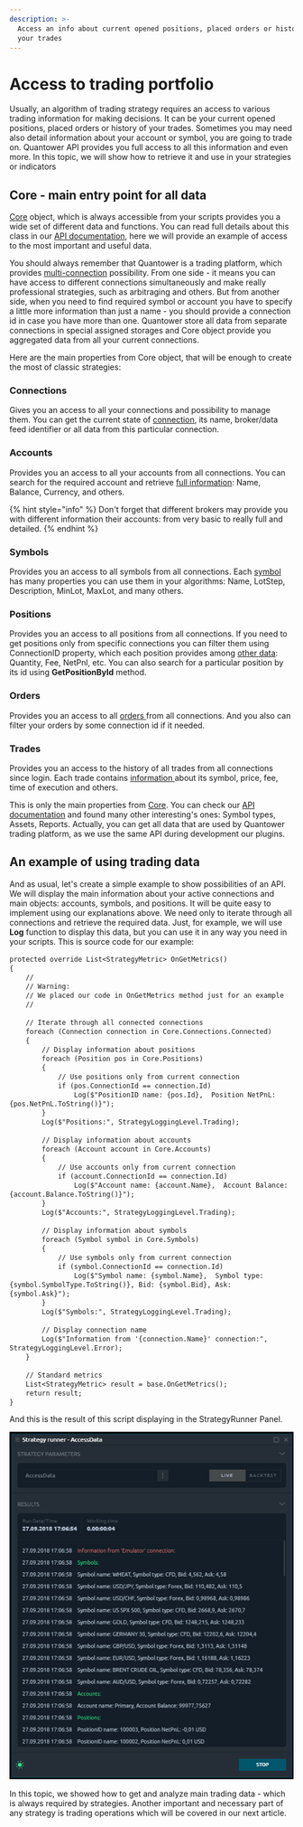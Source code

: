 ```yaml
---
description: >-
  Access an info about current opened positions, placed orders or history of
  your trades
---
```


# Access to trading portfolio

Usually, an algorithm of trading strategy requires an access to various trading information for making decisions. It can be your current opened positions, placed orders or history of your trades. Sometimes you may need also detail information about your account or symbol, you are going to trade on. Quantower API provides you full access to all this information and even more. In this topic, we will show how to retrieve it and use in your strategies or indicators

## Core - main entry point for all data

[Core](http://api.quantower.com/docs/TradingPlatform.BusinessLayer.Core.html) object, which is always accessible from your scripts provides you a wide set of different data and functions. You can read full details about this class in our [API documentation](http://api.quantower.com/index.html), here we will provide an example of access to the most important and useful data.

You should always remember that Quantower is a trading platform, which provides [multi-connection](https://help.quantower.com/~/edit/drafts/-LNQMn7Ysijevbuw-ICT/getting-started/connections-manager) possibility. From one side - it means you can have access to different connections simultaneously and make really professional strategies, such as arbitraging and others. But from another side, when you need to find required symbol or account you have to specify a little more information than just a name - you should provide a connection id in case you have more than one. Quantower store all data from separate connections in special assigned storages and Core object provide you aggregated data from all your current connections.

Here are the main properties from Core object, that will be enough to create the most of classic strategies:

### **Connections**

Gives you an access to all your connections and possibility to manage them. You can get the current state of [connection](http://api.quantower.com/docs/TradingPlatform.BusinessLayer.Connection.html), its name, broker/data feed identifier or all data from this particular connection.

### **Accounts**

Provides you an access to all your accounts from all connections. You can search for the required account and retrieve [full information](http://api.quantower.com/docs/TradingPlatform.BusinessLayer.Account.html): Name, Balance, Currency, and others.

{% hint style="info" %}
Don't forget that different brokers may provide you with different information their accounts: from very basic to really full and detailed.
{% endhint %}

### **Symbols**

Provides you an access to all symbols from all connections. Each [symbol ](http://api.quantower.com/docs/TradingPlatform.BusinessLayer.Symbol.html)has many properties you can use them in your algorithms: Name, LotStep, Description, MinLot, MaxLot, and many others.

### **Positions**

Provides you an access to all positions from all connections. If you need to get positions only from specific connections you can filter them using ConnectionID property, which each position provides among [other data](http://api.quantower.com/docs/TradingPlatform.BusinessLayer.Position.html): Quantity, Fee, NetPnl, etc. You can also search for a particular position by its id using **GetPositionById** method.

### **Orders**

Provides you an access to all [orders ](http://api.quantower.com/docs/TradingPlatform.BusinessLayer.Order.html)from all connections. And you also can filter your orders by some connection id if it needed.

### **Trades**

Provides you an access to the history of all trades from all connections since login. Each trade contains [information ](http://api.quantower.com/docs/TradingPlatform.BusinessLayer.Trade.html)about its symbol, price, fee, time of execution and others.

This is only the main properties from [Core](http://api.quantower.com/docs/TradingPlatform.BusinessLayer.Core.html). You can check our [API documentation](http://api.quantower.com/index.html) and found many other interesting's ones: Symbol types, Assets, Reports. Actually, you can get all data that are used by Quantower trading platform, as we use the same API during development our plugins.

## An example of using trading data

And as usual, let's create a simple example to show possibilities of an API. We will display the main information about your active connections and main objects: accounts, symbols, and positions. It will be quite easy to implement using our explanations above. We need only to iterate through all connections and retrieve the required data. Just, for example, we will use **Log** function to display this data, but you can use it in any way you need in your scripts. This is source code for our example:

```
protected override List<StrategyMetric> OnGetMetrics()
{
    //
    // Warning:
    // We placed our code in OnGetMetrics method just for an example
    //

    // Iterate through all connected connections
    foreach (Connection connection in Core.Connections.Connected)
    {
        // Display information about positions                
        foreach (Position pos in Core.Positions)
        {
            // Use positions only from current connection
            if (pos.ConnectionId == connection.Id)
                Log($"PositionID name: {pos.Id},  Position NetPnL: {pos.NetPnL.ToString()}");
        }
        Log($"Positions:", StrategyLoggingLevel.Trading);

        // Display information about accounts                
        foreach (Account account in Core.Accounts)
        {
            // Use accounts only from current connection
            if (account.ConnectionId == connection.Id)
                Log($"Account name: {account.Name},  Account Balance: {account.Balance.ToString()}");
        }
        Log($"Accounts:", StrategyLoggingLevel.Trading);
               
        // Display information about symbols             
        foreach (Symbol symbol in Core.Symbols)
        {
            // Use symbols only from current connection
            if (symbol.ConnectionId == connection.Id)
                Log($"Symbol name: {symbol.Name},  Symbol type: {symbol.SymbolType.ToString()}, Bid: {symbol.Bid}, Ask: {symbol.Ask}");
        }
        Log($"Symbols:", StrategyLoggingLevel.Trading);

        // Display connection name
        Log($"Information from '{connection.Name}' connection:", StrategyLoggingLevel.Error);
    }

    // Standard metrics
    List<StrategyMetric> result = base.OnGetMetrics();            
    return result;            
}
```

And this is the result of this script displaying in the StrategyRunner Panel.

![Information about accounts, symbol and positions displayed in StrategyRunner panel](../.gitbook/assets/accessdataresult.png)

In this topic, we showed how to get and analyze main trading data - which is always required by strategies. Another important and necessary part of any strategy is trading operations which will be covered in our next article.

